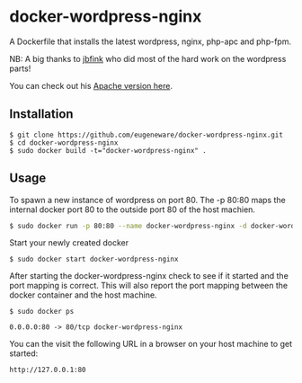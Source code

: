 # docker-wordpress-nginx

A Dockerfile that installs the latest wordpress, nginx, php-apc and php-fpm.

NB: A big thanks to [jbfink](https://github.com/jbfink/docker-wordpress) who did most of the hard work on the wordpress parts!

You can check out his [Apache version here](https://github.com/jbfink/docker-wordpress).

## Installation

```
$ git clone https://github.com/eugeneware/docker-wordpress-nginx.git
$ cd docker-wordpress-nginx
$ sudo docker build -t="docker-wordpress-nginx" .
```

## Usage

To spawn a new instance of wordpress on port 80.  The -p 80:80 maps the internal docker port 80 to the outside port 80 of the host machien.

```bash
$ sudo docker run -p 80:80 --name docker-wordpress-nginx -d docker-wordpress-nginx
```

Start your newly created docker

```
$ sudo docker start docker-wordpress-nginx
```

After starting the docker-wordpress-nginx check to see if it started and the port mapping is correct.  This will also report the port mapping between the docker container and the host machine.
```
$ sudo docker ps

0.0.0.0:80 -> 80/tcp docker-wordpress-nginx
```

You can the visit the following URL in a browser on your host machine to get started:

```
http://127.0.0.1:80
```
